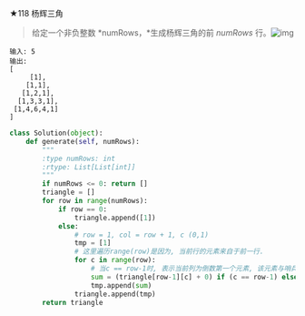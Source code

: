 ★118 杨辉三角

> 给定一个非负整数 *numRows，*生成杨辉三角的前 *numRows* 行。![img](https://upload.wikimedia.org/wikipedia/commons/0/0d/PascalTriangleAnimated2.gif)

```
输入: 5
输出:
[
     [1],
    [1,1],
   [1,2,1],
  [1,3,3,1],
 [1,4,6,4,1]
]
```

```python
class Solution(object):
    def generate(self, numRows):
        """
        :type numRows: int
        :rtype: List[List[int]]
        """
        if numRows <= 0: return []
        triangle = []
        for row in range(numRows):
            if row == 0:
                triangle.append([1])
            else:
                # row = 1, col = row + 1, c (0,1)
                tmp = [1]
                # 这里遍历range(row)是因为, 当前行的元素来自于前一行. 
                for c in range(row):
                    # 当c == row-1时, 表示当前列为倒数第一个元素, 该元素与哨兵位置的0元素相加. 
                    sum = (triangle[row-1][c] + 0) if (c == row-1) else (triangle[row-1][c]+triangle[row-1][c+1])
                    tmp.append(sum)
                triangle.append(tmp)
        return triangle
```

